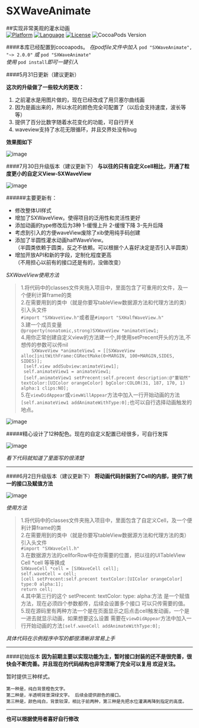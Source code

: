 # SXWaveAnimate
##实现非常美观的灌水动画
<br />
[![Platform](https://img.shields.io/badge/platform-iOS-red.svg)](https://developer.apple.com/iphone/index.action)
[![Language](http://img.shields.io/badge/language-OC-yellow.svg?style=flat
)](https://en.wikipedia.org/wiki/Objective-C)
[![License](https://img.shields.io/badge/license-MIT-blue.svg)](http://mit-license.org)
![CocoaPods Version](https://img.shields.io/badge/pod-v2.0.0-brightgreen.svg)

####本库已经配置到cocoapods。
_在podfile文件中加入_ `pod "SXWaveAnimate", "~> 2.0.0"` _或_ `pod "SXWaveAnimate"`
<br />_使用_ `pod install`_即可一键引入_

####5月31日更新（建议更新）

**这次的升级做了一些较大的更改：** <br />

1. 之前灌水是用图片做的，现在已经改成了用贝塞尔曲线画
2. 因为是画出来的，所以水花的颜色完全可配置了（以后会支持速度，波长等等）
3. 提供了百分比数字随着水花变化的功能，可自行开关
4. waveview支持了水花无限循环，并且交界处没有bug

**效果图如下** <br />

![image](https://github.com/dsxNiubility/SXWaveAnimate/raw/master/screenshots/531.gif)



####7月30日升级版本（建议更新下）
**与以往的只有自定义cell相比，开通了粒度更小的自定义View-SXWaveView**

![image](https://github.com/dsxNiubility/SXWaveAnimate/raw/master/screenshots/waveAnimate0.gif)

######主要更新有：
* 修改整体UI样式
* 增加了SXWaveView。使得项目的泛用性和灵活性更好
* 添加动画的type修改后为3种 1-缓慢上升 2-缓慢下降 3-先升后降 
* 考虑到引入的方便waveView废除了xib使用纯手码创建
* 添加了半圆性灌水动画halfWaveView。
<br />（半圆类依赖于圆类，反之不依赖。可以根据个人喜好决定是否引入半圆类）
* 增加开放API和新的字段，定制化程度更高
<br />（不用担心以前有的接口还是有的，没做改变）

_SXWaveView使用方法_
>1.将代码中的classes文件夹拖入项目中，里面包含了可重用的文件，及一个便利计算frame的类<br />
2.在需要用到的类中（就是你要写tableView数据源方法和代理方法的类）引入头文件<br />`#import "SXWaveView.h"`或者是`#import "SXHalfWaveView.h"`<br />
3.建一个成员变量<br />
`@property(nonatomic,strong)SXWaveView *animateView1; `<br />
4.用你正常创建自定义view的方法建一个,并使用setPrecent开头的方法,不想传的参数可以传nil<br />
`    SXWaveView *animateView1 = [[SXWaveView alloc]initWithFrame:CGRectMake(0+MARGIN, 100+MARGIN,SIDES, SIDES)];`<br />`
    [self.view addSubview:animateView1];`<br />`
    self.animateView1 = animateView1;`<br />`
    [self.animateView1 setPrecent:self.precent description:@"董铂然" textColor:[UIColor orangeColor] bgColor:COLOR(31, 187, 170, 1) alpha:1 clips:NO];`<br />
5.在`viewDidAppear`或`viewWillAppear`方法中加入一行开始动画的方法`[self.animateView1 addAnimateWithType:0];`也可以自行选择动画触发的地点。

![image](https://github.com/dsxNiubility/SXWaveAnimate/raw/master/screenshots/0001.png)

#####精心设计了12种配色。现在的自定义配置已经很多，可自行发挥

![image](https://github.com/dsxNiubility/SXWaveAnimate/raw/master/screenshots/0002.png)

_看下代码就知道了里面写的很清楚_

---
####6月2日升级版本（建议更新下）
**将动画代码封装到了Cell的内部，提供了统一的接口及赋值方法**

![image](https://github.com/dsxNiubility/SXWaveAnimate/raw/master/screenshots/waveAnimate.gif)

_使用方法_
>1.将代码中的classes文件夹拖入项目中，里面包含了自定义Cell，及一个便利计算frame的类<br />
2.在需要用到的类中（就是你要写tableView数据源方法和代理方法的类）引入头文件<br />`#import "SXWaveCell.h"`<br />
3.在数据源方法的cellforRow中在你需要的位置，把以往的UITableView
Cell *cell 等等换成<br />
`SXWaveCell *cell = [SXWaveCell cell];`<br />
`self.waveCell = cell;`<br />
`[cell setPrecent:self.precent textColor:[UIColor orangeColor] type:0 alpha:1];  `<br />
`return cell;`<br />
4.其中第三行的这个 setPrecent: textColor: type: alpha:方法 是一个赋值方法，现在必须四个参数都传，后续会设置多个接口 可以只传需要的值。<br />
5.现在源码里有两种方法一个是在页面显示之后点击cell触发动画，一个是一进去就显示动画，如果想要这么设置 需要在`viewDidAppear`方法中加入一行开始动画的方法`[self.waveCell addAnimateWithType:0];`

_具体代码在示例程序中写的都很清晰非常易上手_


---
####初始版本
**因为前期主要以实现功能为主，暂时接口封装的还不是很完善，很快会不断完善。并且现在的代码结构也非常清晰了完全可以复用 欢迎关注。**

暂时提供三种样式。

```
第一种是，纯白背景橙色文字。
第二种是，半透明背景深绿文字。 后续会提供颜色的接口。
第三种是，颜色纯白，背景较深，相比于前两种，第三种是先把水位灌满再降到指定的高度。
```

---
**也可以根据使用者喜好自行修改**